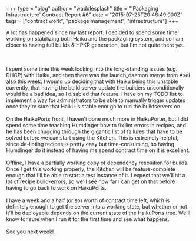 +++
type = "blog"
author = "waddlesplash"
title = "'Packaging Infrastructure' Contract Report #6"
date = "2015-07-25T20:48:49.000Z"
tags = ["contract work", "package management", "infrastructure"]
+++

A lot has happened since my last report. I decided to spend some time working on stabilizing both Haiku and the packaging system, and so I am closer to having full builds & HPKR generation, but I'm not quite there yet.

<!--more-->

<br><br>
I spent some time this week looking into the long-standing issues (e.g. DHCP) with Haiku, and then there was the launch_daemon merge from Axel also this week. I wound up deciding that with Haiku being this unstable currently, that having the build server update the builders unconditionally would be a bad idea, so I disabled that feature. I have on my TODO list to implement a way for administrators to be able to manually trigger updates once they're sure that Haiku is stable enough to run the buildservers on.<br>
<br>
On the HaikuPorts front, I haven't done much more in HaikuPorter, but I did spend some time teaching Humdinger how to fix lint errors in recipes, and he has been chugging through the gigantic list of failures that have to be solved before we can start using the Kitchen. This is extremely helpful, since de-linting recipes is pretty easy but time-consuming, so having Humdinger do it instead of having me spend contract time on it is excellent.<br>
<br>
Offline, I have a partially working copy of dependency resolution for builds. Once I get this working properly, the Kitchen will be feature-complete enough that I'll be able to start a test instance of it. I expect that we'll hit a lot of recipe build-errors, so we'll see how far I can get on that before having to go back to work on HaikuPorts.<br>
<br>
I have a week and a half (or so) worth of contract time left, which is definitely enough to get the server into a working state, but whether or not it'll be deployable depends on the current state of the HaikuPorts tree. We'll know for sure when I run it for the first time and see what happens.<br>
<br>
See you next week!